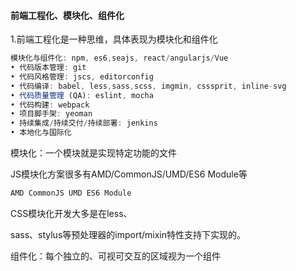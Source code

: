 #### 前端工程化、模块化、组件化

1.前端工程化是一种思维，具体表现为模块化和组件化

```js
模块化与组件化: npm, es6,seajs, react/angularjs/Vue
• 代码版本管理: git
• 代码风格管理: jscs, editorconfig
• 代码编译: babel, less,sass,scss, imgmin, csssprit, inline-svg
• 代码质量管理 (QA): eslint, mocha
• 代码构建: webpack
• 项目脚手架: yeoman
• 持续集成/持续交付/持续部署: jenkins
• 本地化与国际化

```

模块化：一个模块就是实现特定功能的文件

JS模块化⽅案很多有AMD/CommonJS/UMD/ES6 Module等

```js
AMD CommonJS UMD ES6 Module
```

CSS模块化开发⼤多是在less、

sass、stylus等预处理器的import/mixin特性⽀持下实现的。

组件化：每个独立的、可视可交互的区域视为一个组件